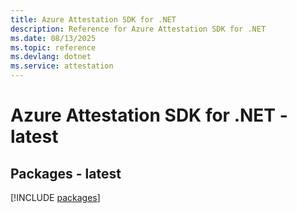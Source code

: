 ```yaml
---
title: Azure Attestation SDK for .NET
description: Reference for Azure Attestation SDK for .NET
ms.date: 08/13/2025
ms.topic: reference
ms.devlang: dotnet
ms.service: attestation
---
```

# Azure Attestation SDK for .NET - latest
## Packages - latest
[!INCLUDE [packages](attestation-index.md)]